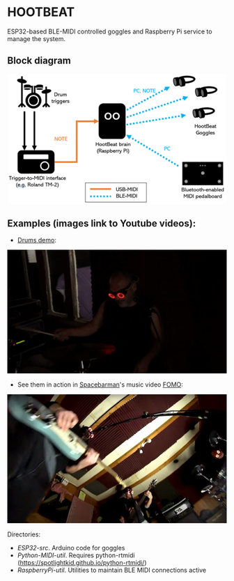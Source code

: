 # HOOTBEAT

ESP32-based BLE-MIDI controlled goggles and Raspberry Pi service to manage the system.

## Block diagram
![HootBeat block diagram](HootBeat-block_diagram.jpg)

## Examples (images link to Youtube videos):

* [Drums demo](https://www.youtube.com/watch?v=fSSJu2f_Yg4):

[![HootBeat demo](mauro.gif)](https://www.youtube.com/watch?v=fSSJu2f_Yg4)

* See them in action in [Spacebarman](http://www.spacebarman.com)'s music video [FOMO](https://www.youtube.com/watch?v=7elgfIqfh_I):

[![Spacebarman - FOMO - music video](band.jpg)](https://www.youtube.com/watch?v=7elgfIqfh_I)

Directories:
- _ESP32-src_. Arduino code for goggles
- _Python-MIDI-util_. Requires python-rtmidi (https://spotlightkid.github.io/python-rtmidi/)
- _RaspberryPi-util_. Utilities to maintain BLE MIDI connections active
